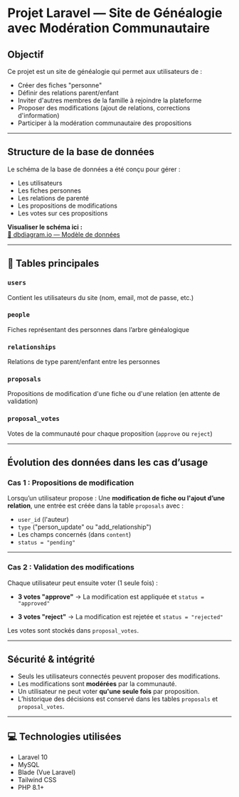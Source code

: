 
# Projet Laravel — Site de Généalogie avec Modération Communautaire

## Objectif

Ce projet est un site de généalogie qui permet aux utilisateurs de :

- Créer des fiches "personne"
- Définir des relations parent/enfant
- Inviter d'autres membres de la famille à rejoindre la plateforme
- Proposer des modifications (ajout de relations, corrections d'information)
- Participer à la modération communautaire des propositions

---

## Structure de la base de données

Le schéma de la base de données a été conçu pour gérer :

- Les utilisateurs
- Les fiches personnes
- Les relations de parenté
- Les propositions de modifications
- Les votes sur ces propositions

**Visualiser le schéma ici :**  
[📌 dbdiagram.io — Modèle de données](https://dbdiagram.io/d/6802d2321ca52373f588da12)

---

## 🧬 Tables principales

### `users`

Contient les utilisateurs du site (nom, email, mot de passe, etc.)

### `people`

Fiches représentant des personnes dans l’arbre généalogique

### `relationships`

Relations de type parent/enfant entre les personnes

### `proposals`

Propositions de modification d'une fiche ou d'une relation (en attente de validation)

### `proposal_votes`

Votes de la communauté pour chaque proposition (`approve` ou `reject`)

---

## Évolution des données dans les cas d’usage

### Cas 1 : Propositions de modification

Lorsqu’un utilisateur propose :
Une **modification de fiche ou l'ajout d’une relation**, une entrée est créée dans la table `proposals` avec :

- `user_id` (l'auteur)
- `type` ("person_update" ou "add_relationship")
- Les champs concernés (dans `content`)
- `status = "pending"`

---

### Cas 2 : Validation des modifications

Chaque utilisateur peut ensuite voter (1 seule fois) :

- **3 votes "approve"** → La modification est appliquée et `status = "approved"`
  
- **3 votes "reject"** → La modification est rejetée et `status = "rejected"`

Les votes sont stockés dans `proposal_votes`.

---

## Sécurité & intégrité

- Seuls les utilisateurs connectés peuvent proposer des modifications.
- Les modifications sont **modérées** par la communauté.
- Un utilisateur ne peut voter **qu'une seule fois** par proposition.
- L’historique des décisions est conservé dans les tables `proposals` et `proposal_votes`.

---

## 💻 Technologies utilisées

- Laravel 10
- MySQL
- Blade (Vue Laravel)
- Tailwind CSS
- PHP 8.1+
